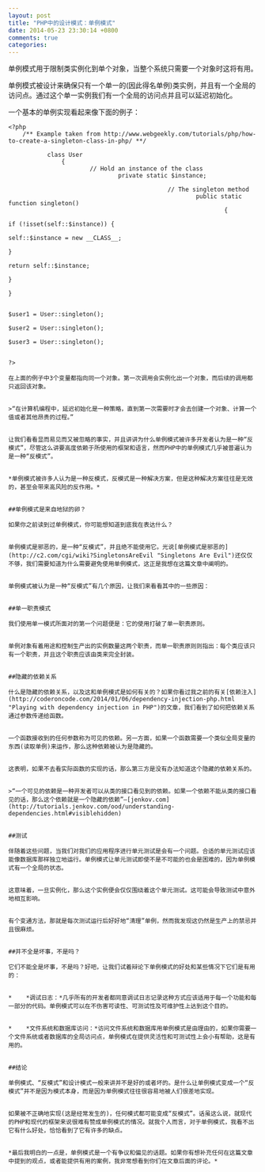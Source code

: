```yaml
---
layout: post
title: "PHP中的设计模式：单例模式"
date: 2014-05-23 23:30:14 +0800
comments: true
categories: 
---
```

单例模式用于限制类实例化到单个对象，当整个系统只需要一个对象时这将有用。

单例模式被设计来确保只有一个单一的(因此得名单例)类实例，并且有一个全局的访问点。通过这个单一实例我们有一个全局的访问点并且可以延迟初始化。

一个基本的单例实现看起来像下面的例子：

    <?php
        /** Example taken from http://www.webgeekly.com/tutorials/php/how-to-create-a-singleton-class-in-php/ **/
           
               class User
                   {
                           // Hold an instance of the class
                                   private static $instance;
                                         
                                                 // The singleton method      
                                                         public static function singleton()
                                                                 {
                                                                             if (!isset(self::$instance)) {
                                                                                             self::$instance = new __CLASS__;
                                                                                                         }
                                                                                                                     return self::$instance;
                                                                                                                             }
                                                                                                                                  }
                                                                                                                                       
                                                                                                                                           $user1 = User::singleton();
                                                                                                                                               $user2 = User::singleton();
                                                                                                                                                   $user3 = User::singleton();
                                                                                                                                                       
                                                                                                                                                           ?>
                                                                                                                                                           在上面的例子中3个变量都指向同一个对象。第一次调用会实例化出一个对象，而后续的调用都只返回该对象。

                                                                                                                                                           >“在计算机编程中，延迟初始化是一种策略，直到第一次需要时才会去创建一个对象、计算一个值或者其他昂贵的过程。”

                                                                                                                                                           让我们看看显而易见而又被忽略的事实，并且讲讲为什么单例模式被许多开发者认为是一种“反模式”，尽管这么讲要高度依赖于所使用的框架和语言，然而PHP中的单例模式几乎被普遍认为是一种“反模式”。

                                                                                                                                                           *单例模式被许多人认为是一种反模式，反模式是一种解决方案，但是这种解决方案往往是无效的，甚至会带来高风险的反作用。*

                                                                                                                                                           ##单例模式是来自地狱的卵？
                                                                                                                                                           如果你之前读到过单例模式，你可能想知道到底我在表达什么？

                                                                                                                                                           单例模式是邪恶的，是一种“反模式”，并且绝不能使用它。光说[单例模式是邪恶的](http://c2.com/cgi/wiki?SingletonsAreEvil "Singletons Are Evil")还仅仅不够，我们需要知道为什么需要避免使用单例模式，这正是我想在这篇文章中阐明的。

                                                                                                                                                           单例模式被认为是一种“反模式”有几个原因，让我们来看看其中的一些原因：

                                                                                                                                                           ##单一职责模式
                                                                                                                                                           我们使用单一模式所面对的第一个问题便是：它的使用打破了单一职责原则。

                                                                                                                                                           单例对象有着用途和控制生产出的实例数量这两个职责，而单一职责原则则指出：每个类应该只有一个职责，并且这个职责应该由类来完全封装。

                                                                                                                                                           ##隐藏的依赖关系 
                                                                                                                                                           什么是隐藏的依赖关系，以及这和单例模式是如何有关的？如果你看过我之前的有关[依赖注入](http://coderoncode.com/2014/01/06/dependency-injection-php.html "Playing with dependency injection in PHP")的文章，我们看到了如何把依赖关系通过参数传递给函数。

                                                                                                                                                           一个函数接收到的任何参数称为可见的依赖。另一方面，如果一个函数需要一个类似全局变量的东西(读取单例)来运作，那么这种依赖被认为是隐藏的。

                                                                                                                                                           这表明，如果不去看实际函数的实现的话，那么第三方是没有办法知道这个隐藏的依赖关系的。

                                                                                                                                                           >“一个可见的依赖是一种开发者可以从类的接口看见到的依赖。如果一个依赖不能从类的接口看见的话，那么这个依赖就是一个隐藏的依赖”—[jenkov.com](http://tutorials.jenkov.com/ood/understanding-dependencies.html#visiblehidden)

                                                                                                                                                           ##测试
                                                                                                                                                           伴随着这些问题，当我们对我们的应用程序进行单元测试是会有一个问题。合适的单元测试应该能像数据库那样独立地运行。单例模式让单元测试即使不是不可能的也会是困难的，因为单例模式有一个全局的状态。

                                                                                                                                                           这意味着，一旦实例化，那么这个实例便会仅仅围绕着这个单元测试。这可能会导致测试中意外地相互影响。

                                                                                                                                                           有个变通方法，那就是每次测试运行后好好地“清理”单例，然而我发现这仍然是生产上的禁忌并且很麻烦。

                                                                                                                                                           ##并不全是坏事，不是吗？
                                                                                                                                                           它们不能全是坏事，不是吗？好吧，让我们试着辩论下单例模式的好处和某些情况下它们是有用的：

                                                                                                                                                           *    *调试日志：*几乎所有的开发者都同意调试日志记录这种方式应该适用于每一个功能和每一部分的代码。单例模式可以在不伤害可读性、可测试性及可维护性上达到这个目的。

                                                                                                                                                           *    *文件系统和数据库访问：*访问文件系统和数据库用单例模式是由理由的，如果你需要一个文件系统或者数据库的全局访问点，单例模式在提供灵活性和可测试性上会小有帮助，这是有用的。

                                                                                                                                                           ##结论
                                                                                                                                                           单例模式、“反模式”和设计模式一般来讲并不是好的或者坏的。是什么让单例模式变成一个“反模式”并不是因为模式本身，而是因为单例模式往往很容易地被人们很差地实现。

                                                                                                                                                           如果被不正确地实现(这是经常发生的)，任何模式都可能变成“反模式”。话虽这么说，就现代的PHP和现代的框架来说很难有赞成单例模式的情况。就我个人而言，对于单例模式，我看不出它有什么好处，恰恰看到了它有许多的缺点。

                                                                                                                                                           *最后我明白的一点是，单例模式是一个有争议和偏见的话题。如果你有想补充任何在这篇文章中提到的观点，或者能提供有用的案例，我非常想看到你们在文章后面的评论。*
